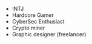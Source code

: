 - INTJ
- Hardcore Gamer
- CyberSec Enthusiast
- Crypto miner
- Graphic designer (freelancer)




<!---
TheLime03/TheLime03 is a ✨ special ✨ repository because its `README.md` (this file) appears on your GitHub profile.
You can click the Preview link to take a look at your changes.
--->
